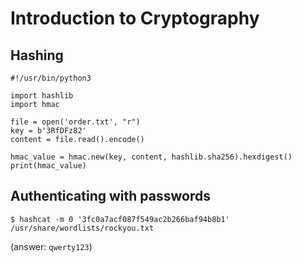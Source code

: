 # Introduction to Cryptography

## Hashing

```
#!/usr/bin/python3

import hashlib
import hmac

file = open('order.txt', "r")
key = b'3RfDFz82'
content = file.read().encode()

hmac_value = hmac.new(key, content, hashlib.sha256).hexdigest()
print(hmac_value)
```

## Authenticating with passwords

```
$ hashcat -m 0 '3fc0a7acf087f549ac2b266baf94b8b1' /usr/share/wordlists/rockyou.txt
```

(answer: `qwerty123`)

